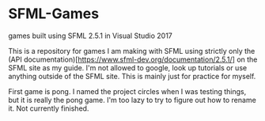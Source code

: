 # SFML-Games
 games built using SFML 2.5.1 in Visual Studio 2017

 This is a repository for games I am making with SFML using strictly only the (API documentation)[https://www.sfml-dev.org/documentation/2.5.1/] on the SFML site as my guide. I'm not allowed to google, look up tutorials or use anything outside of the SFML site. This is mainly just for practice for myself.
 
 
 First game is pong. I named the project circles when I was testing things, but it is really the pong game. I'm too lazy to try to figure out how to rename it. Not currently finished.